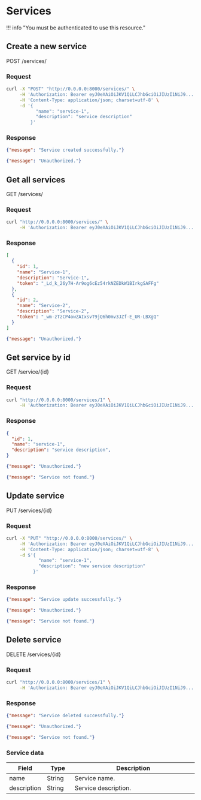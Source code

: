 # Services

!!! info "You must be authenticated to use this resource."

## Create a new service

<span class="resource"><span class="base post">POST</span> /services/</span>


### Request
```bash
curl -X "POST" "http://0.0.0.0:8000/services/" \
     -H 'Authorization: Bearer eyJ0eXAiOiJKV1QiLCJhbGciOiJIUzI1NiJ9...' \
     -H 'Content-Type: application/json; charset=utf-8' \
     -d '{
           "name": "service-1",
           "description": "service description"
         }'

```

### Response
```json tab="201"
{"message": "Service created successfully."}
```

```json tab="401"
{"message": "Unauthorized."}
```

## Get all services
<span class="resource"><span class="base get">GET</span> /services/</span>

### Request
```bash
curl "http://0.0.0.0:8000/services/" \
     -H 'Authorization: Bearer eyJ0eXAiOiJKV1QiLCJhbGciOiJIUzI1NiJ9...'
```

### Response
```json tab="200"
[
  {
    "id": 1,
    "name": "Service-1",
    "description": "Service-1",
    "token": "_Ld_k_26y7H-Ar9og6cEz54rkNZEDkW1BIrkgSAFFg"
  },
  {
    "id": 2,
    "name": "Service-2",
    "description": "Service-2",
    "token": "_wm-zTzCP4owZAIxsvT9jQ6h0mv3JZf-E_UR-LBXgQ"
  }
]
```

```json tab="401"
{"message": "Unauthorized."}
```

## Get service by id
<span class="resource"><span class="base get">GET</span> /service/{id}</span>

### Request
```bash
curl "http://0.0.0.0:8000/services/1" \
     -H 'Authorization: Bearer eyJ0eXAiOiJKV1QiLCJhbGciOiJIUzI1NiJ9...'
```

### Response
```json tab="200"
{
  "id": 1,
  "name": "service-1",
  "description": "service description",
}
```

```json tab="401"
{"message": "Unauthorized."}
```

```json tab="404"
{"message": "Service not found."}
```


## Update service
<span class="resource"><span class="base put">PUT</span> /services/{id}</span>

### Request
```bash
curl -X "PUT" "http://0.0.0.0:8000/services/" \
     -H 'Authorization: Bearer eyJ0eXAiOiJKV1QiLCJhbGciOiJIUzI1NiJ9...' \
     -H 'Content-Type: application/json; charset=utf-8' \
     -d $'{
            "name": "service-1",
            "description": "new service description"
          }'
```

### Response

```json tab="200"
{"message": "Service update successfully."}
```

```json tab="401"
{"message": "Unauthorized."}
```

```json tab="404"
{"message": "Service not found."}
```

## Delete service
<span class="resource"><span class="base delete">DELETE</span> /services/{id}</span>

### Request

```bash
curl "http://0.0.0.0:8000/services/1" \
     -H 'Authorization: Bearer eyJ0eXAiOiJKV1QiLCJhbGciOiJIUzI1NiJ9...'
```

### Response

```json tab="200"
{"message": "Service deleted successfully."}
```

```json tab="401"
{"message": "Unauthorized."}
```

```json tab="404"
{"message": "Service not found."}
```

### Service data
<table>
  <thead>
    <tr class="header">
      <th width="15%">Field</th>
      <th width="15%">Type</th>
      <th width="70%">Description</th>
    </tr>
  </thead>
  <tbody>
    <tr>
      <td>name</td>
      <td>String</td>
      <td>Service name.</td>
    </tr>
    <tr>
      <td>description</td>
      <td>String</td>
      <td>Service description.</td>
    </tr>
  </tbody>
</table>
